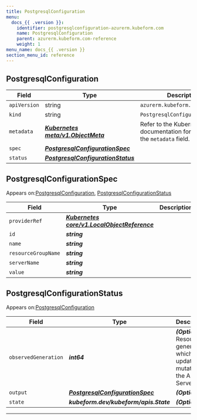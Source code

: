 ```yaml
---
title: PostgresqlConfiguration
menu:
  docs_{{ .version }}:
    identifier: postgresqlconfiguration-azurerm.kubeform.com
    name: PostgresqlConfiguration
    parent: azurerm.kubeform.com-reference
    weight: 1
menu_name: docs_{{ .version }}
section_menu_id: reference
---
```


## PostgresqlConfiguration
| Field | Type | Description |
| ------ | ----- | ----------- |
| `apiVersion` | string | `azurerm.kubeform.com/v1alpha1` |
|    `kind` | string | `PostgresqlConfiguration` |
| `metadata` | ***[Kubernetes meta/v1.ObjectMeta](https://kubernetes.io/docs/reference/generated/kubernetes-api/v1.13/#objectmeta-v1-meta)***|Refer to the Kubernetes API documentation for the fields of the `metadata` field.|
| `spec` | ***[PostgresqlConfigurationSpec](#PostgresqlConfigurationSpec)***||
| `status` | ***[PostgresqlConfigurationStatus](#PostgresqlConfigurationStatus)***||
## PostgresqlConfigurationSpec

Appears on:[PostgresqlConfiguration](#PostgresqlConfiguration), [PostgresqlConfigurationStatus](#PostgresqlConfigurationStatus)

| Field | Type | Description |
| ------ | ----- | ----------- |
| `providerRef` | ***[Kubernetes core/v1.LocalObjectReference](https://kubernetes.io/docs/reference/generated/kubernetes-api/v1.13/#localobjectreference-v1-core)***||
| `id` | ***string***||
| `name` | ***string***||
| `resourceGroupName` | ***string***||
| `serverName` | ***string***||
| `value` | ***string***||
## PostgresqlConfigurationStatus

Appears on:[PostgresqlConfiguration](#PostgresqlConfiguration)

| Field | Type | Description |
| ------ | ----- | ----------- |
| `observedGeneration` | ***int64***| ***(Optional)*** Resource generation, which is updated on mutation by the API Server.|
| `output` | ***[PostgresqlConfigurationSpec](#PostgresqlConfigurationSpec)***| ***(Optional)*** |
| `state` | ***kubeform.dev/kubeform/apis.State***| ***(Optional)*** |
---
